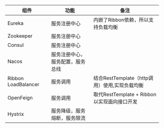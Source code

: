 | 组件 | 功能 | 备注|
| ---- | ----| ---- |
| Eureka | 服务注册中心 | 内嵌了Ribbon依赖，所以支持负载均衡 |
| Zookeeper | 服务注册中心 | |
| Consul | 服务注册中心 | |
| Nacos | 服务注册中心，服务配置，服务总线 | |
| Ribbon  LoadBalancer | 服务调用 | 结合RestTemplate（http调用）使用,实现负载均衡|
| OpenFeign| 服务调用 | 取代RestTemplate + Ribbon 以实现面向接口开发 |
| Hystrix | 服务降级，服务熔断，服务限流 ||

